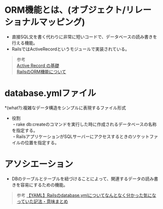 # ORM機能とは、(オブジェクト/リレーショナルマッピング)  
* 直接SQL文を書く代わりに非常に短いコードで、データベースの読み書きを行える機能。  
* RailsではActiveRecordというモジュールで実装されている。  
> 参考  
[Active Record の基礎](https://railsguides.jp/active_record_basics.html)  
[RailsのORM機能について](https://qiita.com/okamoto_ryo/items/54d6a3b5d879aeee5b39)  
# database.ymlファイル  
*(what?):複雑なデータ構造をシンプルに表現するファイル形式  
* 役割  
・rake db:createのコマンドを実行した時に作成されるデータベースの名称を指定する。  
・RailsアプリケーションがSQLサーバーにアクセスするときのソケットファイルの位置を指定する。  
# アソシエーション 
* DBのテーブルとテーブルを紐づけることによって、関連するデータの読み書きを容易にするための機能。  

> 参考
[【YAML】Railsのdatabase.ymlについてなんとなく分かった気になっていた記法・意味まとめ](https://qiita.com/terufumi1122/items/b5678bae891ba9cf1e57)

